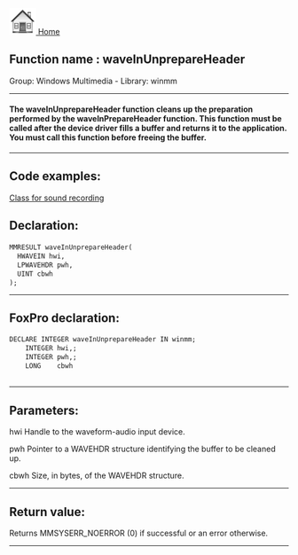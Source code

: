 [<img src="../../images/home.png"> Home ](https://github.com/VFPX/Win32API)  

## Function name : waveInUnprepareHeader
Group: Windows Multimedia - Library: winmm    
***  


#### The waveInUnprepareHeader function cleans up the preparation performed by the waveInPrepareHeader function. This function must be called after the device driver fills a buffer and returns it to the application. You must call this function before freeing the buffer.
***  


## Code examples:
[Class for sound recording](../../samples/sample_420.md)  

## Declaration:
```foxpro  
MMRESULT waveInUnprepareHeader(
  HWAVEIN hwi,
  LPWAVEHDR pwh,
  UINT cbwh
);  
```  
***  


## FoxPro declaration:
```foxpro  
DECLARE INTEGER waveInUnprepareHeader IN winmm;
	INTEGER hwi,;
	INTEGER pwh,;
	LONG    cbwh
  
```  
***  


## Parameters:
hwi
Handle to the waveform-audio input device.

pwh
Pointer to a WAVEHDR structure identifying the buffer to be cleaned up.

cbwh
Size, in bytes, of the WAVEHDR structure.
  
***  


## Return value:
Returns MMSYSERR_NOERROR (0) if successful or an error otherwise.  
***  


